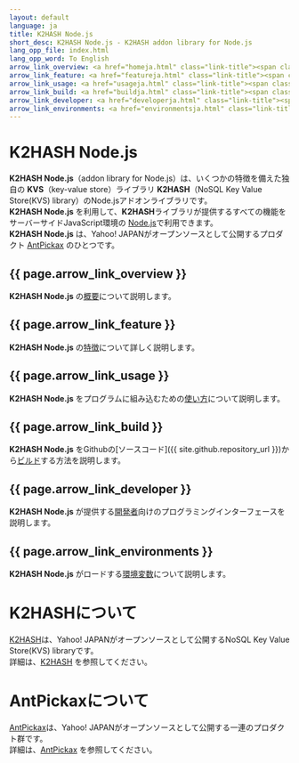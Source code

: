 ```yaml
---
layout: default
language: ja
title: K2HASH Node.js
short_desc: K2HASH Node.js - K2HASH addon library for Node.js
lang_opp_file: index.html
lang_opp_word: To English
arrow_link_overview: <a href="homeja.html" class="link-title"><span class="arrow-base link-arrow-right"></span>概要</a>
arrow_link_feature: <a href="featureja.html" class="link-title"><span class="arrow-base link-arrow-right"></span>特徴</a>
arrow_link_usage: <a href="usageja.html" class="link-title"><span class="arrow-base link-arrow-right"></span>使い方</a>
arrow_link_build: <a href="buildja.html" class="link-title"><span class="arrow-base link-arrow-right"></span>ビルド</a>
arrow_link_developer: <a href="developerja.html" class="link-title"><span class="arrow-base link-arrow-right"></span>開発者</a>
arrow_link_environments: <a href="environmentsja.html" class="link-title"><span class="arrow-base link-arrow-right"></span>環境変数</a>
---
```


# **K2HASH Node.js**
**K2HASH Node.js**（addon library for Node.js）は、いくつかの特徴を備えた独自の **KVS**（key-value store）ライブラリ **K2HASH**（NoSQL Key Value Store(KVS) library）のNode.jsアドオンライブラリです。  
**K2HASH Node.js** を利用して、**K2HASH**ライブラリが提供するすべての機能をサーバーサイドJavaScript環境の [Node.js](https://nodejs.org/ja/)で利用できます。  
**K2HASH Node.js** は、Yahoo! JAPANがオープンソースとして公開するプロダクト [AntPickax](https://antpick.ax/indexja.html) のひとつです。

## {{ page.arrow_link_overview }}
**K2HASH Node.js** の[概要](homeja.html)について説明します。  

## {{ page.arrow_link_feature }}
**K2HASH Node.js** の[特徴](featureja.html)について詳しく説明します。  

## {{ page.arrow_link_usage }}
**K2HASH Node.js** をプログラムに組み込むための[使い方](usageja.html)について説明します。  

## {{ page.arrow_link_build }}
**K2HASH Node.js** をGithubの[ソースコード]({{ site.github.repository_url }})から[ビルド](buildja.html)する方法を説明します。

## {{ page.arrow_link_developer }}
**K2HASH Node.js** が提供する[開発者](developerja.html)向けのプログラミングインターフェースを説明します。

## {{ page.arrow_link_environments }}
**K2HASH Node.js** がロードする[環境変数](environmentsja.html)について説明します。

# **K2HASHについて**
[K2HASH](https://k2hash.antpick.ax/indexja.html)は、Yahoo! JAPANがオープンソースとして公開するNoSQL Key Value Store(KVS) libraryです。  
詳細は、[K2HASH](https://k2hash.antpick.ax/indexja.html) を参照してください。

# **AntPickaxについて**
[AntPickax](https://antpick.ax/indexja.html)は、Yahoo! JAPANがオープンソースとして公開する一連のプロダクト群です。  
詳細は、[AntPickax](https://antpick.ax/indexja.html) を参照してください。
